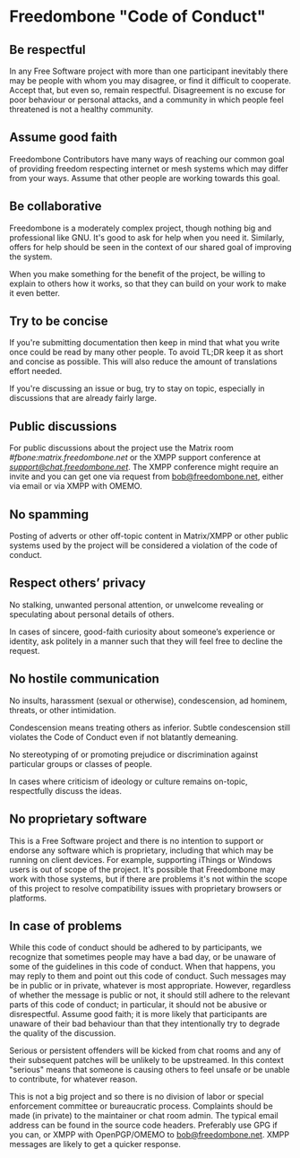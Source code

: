 # Freedombone "Code of Conduct"

## Be respectful

In any Free Software project with more than one participant inevitably there may be people with whom you may disagree, or find it difficult to cooperate. Accept that, but even so, remain respectful. Disagreement is no excuse for poor behaviour or personal attacks, and a community in which people feel threatened is not a healthy community.

## Assume good faith

Freedombone Contributors have many ways of reaching our common goal of providing freedom respecting internet or mesh systems which may differ from your ways. Assume that other people are working towards this goal.

## Be collaborative

Freedombone is a moderately complex project, though nothing big and professional like GNU. It's good to ask for help when you need it. Similarly, offers for help should be seen in the context of our shared goal of improving the system.

When you make something for the benefit of the project, be willing to explain to others how it works, so that they can build on your work to make it even better.

## Try to be concise

If you're submitting documentation then keep in mind that what you write once could be read by many other people. To avoid TL;DR keep it as short and concise as possible. This will also reduce the amount of translations effort needed.

If you're discussing an issue or bug, try to stay on topic, especially in discussions that are already fairly large.

## Public discussions

For public discussions about the project use the Matrix room *#fbone:matrix.freedombone.net* or the XMPP support conference at *support@chat.freedombone.net*. The XMPP conference might require an invite and you can get one via request from bob@freedombone.net, either via email or via XMPP with OMEMO.

## No spamming

Posting of adverts or other off-topic content in Matrix/XMPP or other public systems used by the project will be considered a violation of the code of conduct.

## Respect others’ privacy

No stalking, unwanted personal attention, or unwelcome revealing or speculating about personal details of others.

In cases of sincere, good-faith curiosity about someone’s experience or identity, ask politely in a manner such that they will feel free to decline the request.

## No hostile communication

No insults, harassment (sexual or otherwise), condescension, ad hominem, threats, or other intimidation.

Condescension means treating others as inferior. Subtle condescension still violates the Code of Conduct even if not blatantly demeaning.

No stereotyping of or promoting prejudice or discrimination against particular groups or classes of people.

In cases where criticism of ideology or culture remains on-topic, respectfully discuss the ideas.

## No proprietary software

This is a Free Software project and there is no intention to support or endorse any software which is proprietary, including that which may be running on client devices. For example, supporting iThings or Windows users is out of scope of the project. It's possible that Freedombone may work with those systems, but if there are problems it's not within the scope of this project to resolve compatibility issues with proprietary browsers or platforms.

## In case of problems

While this code of conduct should be adhered to by participants, we recognize that sometimes people may have a bad day, or be unaware of some of the guidelines in this code of conduct. When that happens, you may reply to them and point out this code of conduct. Such messages may be in public or in private, whatever is most appropriate. However, regardless of whether the message is public or not, it should still adhere to the relevant parts of this code of conduct; in particular, it should not be abusive or disrespectful. Assume good faith; it is more likely that participants are unaware of their bad behaviour than that they intentionally try to degrade the quality of the discussion.

Serious or persistent offenders will be kicked from chat rooms and any of their subsequent patches will be unlikely to be upstreamed. In this context "serious" means that someone is causing others to feel unsafe or be unable to contribute, for whatever reason.

This is not a big project and so there is no division of labor or special enforcement committee or bureaucratic process. Complaints should be made (in private) to the maintainer or chat room admin. The typical email address can be found in the source code headers. Preferably use GPG if you can, or XMPP with OpenPGP/OMEMO to bob@freedombone.net. XMPP messages are likely to get a quicker response.
